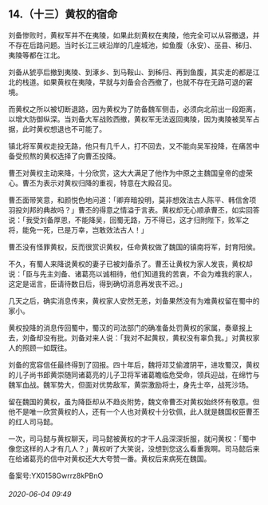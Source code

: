 ## 14.（十三）黄权的宿命
刘备惨败时，黄权军并不在夷陵，如果此刻黄权在夷陵，他完全可以从容撤退，并不存在后路问题。当时长江三峡沿岸的几座城池，如鱼腹（永安）、巫县、秭归、夷陵等都在江北。



刘备从猇亭后撤到夷陵、到涿乡、到马鞍山、到秭归、再到鱼腹，其实走的都是江北的栈道。如果黄权在夷陵，早就与刘备会合西撤了，也就不存在无路可退的窘境。



而黄权之所以被切断退路，因为黄权为了防备魏军侧击，必须向北前出一段距离，以增大防御纵深。当刘备大军战败西撤，黄权军无法返回夷陵，因为夷陵被吴军占据，此时黄权想退也不可能了。



镇北将军黄权走投无路，他只有几千人，打不回去，又不能向吴军投降，在痛苦中备受煎熬的黄权选择了向曹丕投降。



曹丕对黄权主动来降，十分欣赏，这大大满足了他作为中原之主魏国皇帝的虚荣心。曹丕为表示对黄权归降的重视，特意在大殿召见。



曹丕面带笑意，和颜悦色地问道：「卿弃暗投明，莫非想效法古人陈平、韩信舍项羽投刘邦的典故吗？」曹丕的得意之情溢于言表。黄权却无心顺承曹丕，如实回答说：「我受刘备厚恩，不能降吴，回蜀无路，万不得已，这才归附陛下，败军之将，能免一死，已是万幸，岂敢效法古人！」



曹丕没有怪罪黄权，反而很赏识黄权，任命黄权做了魏国的镇南将军，封育阳侯。



不久，有蜀人来降说黄权的妻子已被刘备杀了。曹丕让黄权为家人发丧，黄权却说：「臣与先主刘备、诸葛亮以诚相待，他们知道我的苦衷，不会为难我的家人，这定是谣言，臣请待数日后，得到确切消息再发丧不迟。」



几天之后，确实消息传来，黄权家人安然无恙，刘备果然没有为难黄权留在蜀中的家小。



黄权投降的消息传回蜀中，蜀汉的司法部门的确准备处罚黄权的家属，奏章报上去，刘备却没有批。刘备对来人说：「我对不起黄权，黄权没有辜负我。」对黄权家人的照顾一如既往。



刘备的宽容信任最终得到了回报。四十年后，魏将邓艾偷渡阴平，进攻蜀汉，黄权的儿子尚书郎黄崇随同诸葛亮的儿子卫将军诸葛瞻临危受命，领兵迎战，在绵竹与魏军血战。魏军势大，但面对优势敌军，黄崇激励将士，身先士卒，战死沙场。



留在魏国的黄权，虽为降臣却从不趋炎附势，魏文帝曹丕对黄权始终怀有敬意。但他不是唯一欣赏黄权的人，还有一个人也对黄权十分钦佩，此人就是魏国权臣曹丕的红人司马懿。



一次，司马懿与黄权聊天，司马懿被黄权的才干人品深深折服，就问黄权：「蜀中像您这样的人才有几人？」黄权听了大笑说，没想到您这么看重我啊。司马懿后来在给诸葛亮的信中对黄权还大大夸赞一番。黄权后来病死在魏国。



备案号:YX0158Gwrrz8kPBnO


###### 2020-06-04 09:49
